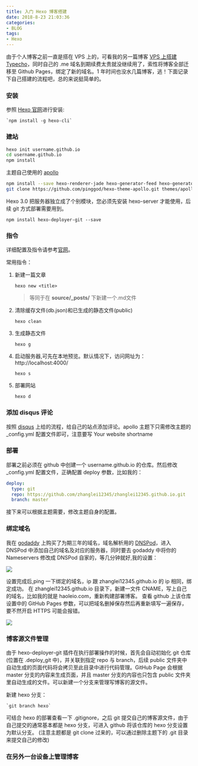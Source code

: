 ```yaml
---
title: 入门 Hexo 博客搭建 
date: 2018-8-23 21:03:36
categories: 
- BLOG
tags:
- Hexo
---
```


由于个人博客之前一直是搭在 VPS 上的，可看我的另一篇博客 [VPS 上搭建 Typecho](https://haoleio.com/2017/08/11/VPS%E4%B8%8A%E6%90%AD%E5%BB%BATypecho/)，同时自己的 .me 域名到期续费太贵就没继续用了，索性将博客全部迁移至 Github Pages，绑定了新的域名。1 年时间也没水几篇博客，逃！下面记录下自己搭建的流程吧，总的来说挺简单的。

### 安装

参照 [Hexo 官网](https://hexo.io/zh-cn/docs/)进行安装:

    `npm install -g hexo-cli`

### 建站

```bash
hexo init username.github.io
cd username.github.io
npm install
```

主题自己使用的 [apollo](https://github.com/pinggod/hexo-theme-apollo.git)

```bash
npm install --save hexo-renderer-jade hexo-generator-feed hexo-generator-sitemap hexo-browsersync hexo-generator-archive
git clone https://github.com/pinggod/hexo-theme-apollo.git themes/apollo
```

Hexo 3.0 把服务器独立成了个别模块，您必须先安装 hexo-server 才能使用，后续 git 方式部署需要用到。

`npm install hexo-deployer-git --save`

<!--more-->

### 指令

详细配置及指令请参考[官网](https://hexo.io/zh-cn/docs/commands)。

常用指令：
1. 新建一篇文章

    `hexo new <title>`
    > 等同于在 **source/_posts/** 下新建一个.md文件
2. 清除缓存文件(db.json)和已生成的静态文件(public)

    `hexo clean`
3. 生成静态文件

    `hexo g`
4. 启动服务器,可先在本地预览。默认情况下，访问网址为：http://localhost:4000/

    `hexo s`
5. 部署网站

    `hexo d`

### 添加 disqus 评论

按照 [disqus](https://disqus.com/) 上给的流程，给自己的站点添加评论。apollo 主题下只需修改主题的 _config.yml 配置文件即可，注意要写 Your website shortname

### 部署

部署之前必须在 github 中创建一个 username.github.io 的仓库。然后修改 _config.yml 配置文件，正确配置 deploy 参数，比如我的：

```YAML
deploy:
  type: git
  repo: https://github.com/zhanglei12345/zhanglei12345.github.io.git
  branch: master
```
    
接下来可以根据主题需要，修改主题自身的配置。

### 绑定域名

我在 [godaddy](https://sg.godaddy.com/) 上购买了为期三年的域名，域名解析用的 [DNSPod](https://www.dnspod.cn/)，进入 DNSPod 中添加自己的域名及对应的服务器，同时要去 godaddy 中将你的 Nameservers 修改成 DNSPod 自家的，等几分钟就好,我的设置：

![](https://ws1.sinaimg.cn/large/006tNbRwly1fujzpa9r9tj319a0fogo8.jpg)

设置完成后,ping 一下绑定的域名，ip 跟 zhanglei12345.github.io 的 ip 相同，绑定成功。
在 zhanglei12345.github.io 目录下，新建一文件 CNAME，写上自己的域名，比如我的就是 haoleio.com，重新构建部署博客。
查看 github 上该仓库设置中的 GitHub Pages 参数，可以把域名删掉保存然后再重新填写一遍保存，要不然开启 HTTPS 可能会报错。

![](https://ws2.sinaimg.cn/large/006tNbRwly1fuk063xkikj314u0bygnl.jpg)

### 博客源文件管理

由于 hexo-deployer-git 插件在执行部署操作的时候，首先会自动初始化 git 仓库(位置在 .deploy_git 中)，并关联到指定 repo 与 branch，后续 public 文件夹中自动生成的页面代码将会拷贝至此目录中进行代码管理。GitHub Page 会根据 master 分支的内容来生成页面，并且 master 分支的内容也只包含 public 文件夹里自动生成的文件。可以新建一个分支来管理写博客的源文件。

新建 hexo 分支：

    `git branch hexo`

可结合 hexo 的部署查看一下 .gitignore，之后 git 提交自己的博客源文件，由于自己提交的通常基本都是 hexo 分支，可进入 github 将该仓库的 hexo 分支设置为默认分支。
(注意主题都是 git clone 过来的，可以通过删除主题下的 .git 目录来提交自己的修改)

### 在另外一台设备上管理博客

